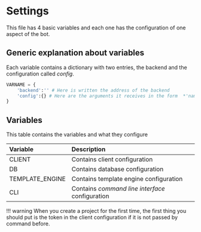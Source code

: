 # Settings

This file has 4 basic variables and each one has the configuration of one aspect of the bot.

## Generic explanation about variables

Each variable contains a dictionary with two entries, the backend and the configuration called *config*.

```python hl_lines="2 3" 
VARNAME = {
    'backend':'' # Here is written the address of the backend
    'config':{} # Here are the arguments it receives in the form  *'name': value*
}
```

## Variables
This table contains the variables and what they configure

| Variable           | Description                                     |
| :----------        | :-----------------------------------            |
| CLIENT             | Contains client configuration                   |
| DB                 | Contains database configuration                 |
| TEMPLATE_ENGINE    | Contains template engine configuration          |
| CLI                | Contains *command line interface* configuration |

!!! warning
    When you create a project for the first time, the first thing you should put is the token in the client configuration if it is not passed by command before.